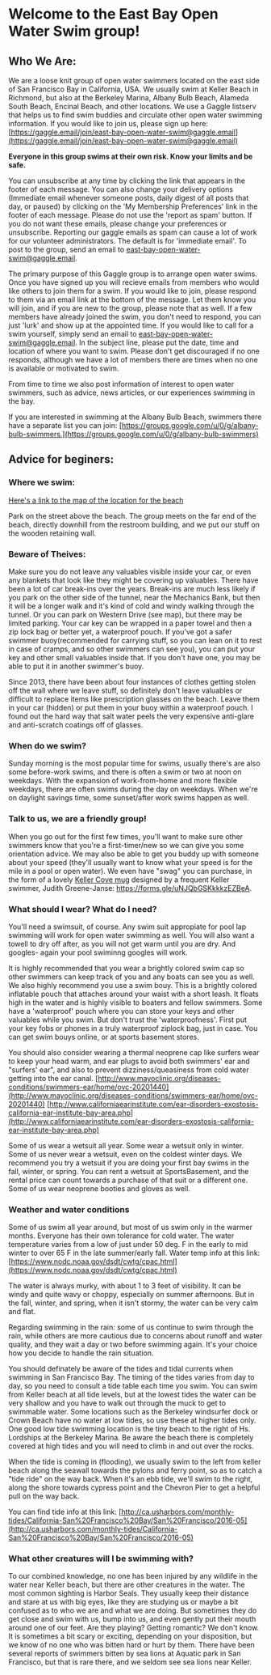 # Welcome to the East Bay Open Water Swim group!
## Who We Are:
We are a loose knit group of open water swimmers located on the east side of San Francisco Bay in California, USA.  We usually swim at Keller Beach in Richmond, but also at the Berkeley Marina, Albany Bulb Beach, Alameda South Beach, Encinal Beach, and other locations.  We use a Gaggle listserv that helps us to find swim buddies and circulate other open water swimming information.  If you would like to join us, please sign up here: 
[https://gaggle.email/join/east-bay-open-water-swim@gaggle.email](https://gaggle.email/join/east-bay-open-water-swim@gaggle.email)

**Everyone in this group swims at their own risk. Know your limits and be safe.**

You can unsubscribe at any time by clicking the link that appears in the footer of each message.  You can also change your delivery options (Immediate email whenever someone posts, daily digest of all posts that day, or paused) by clicking on the 'My Membership Preferences' link in the footer of each message.  Please do not use the 'report as spam' button.  If you do not want these emails, please change your preferences or unsubscribe.  Reporting our gaggle emails as spam can cause a lot of work for our volunteer administrators.  The default is for 'immediate email'.  To post to the group, send an email to east-bay-open-water-swim@gaggle.email.  

The primary purpose of this Gaggle group is to arrange open water swims.  Once you have signed up you will recieve emails from members who would like others to join them for a swim.  If you would like to join, please respond to them via an email link at the bottom of the message.  Let them know you will join, and if you are new to the group, please note that as well.  If a few members have already joined the swim, you don't need to respond, you can just 'lurk' and show up at the appointed time.  If you would like to call for a swim yourself, simply send an email to east-bay-open-water-swim@gaggle.email.  In the subject line, please put the date, time and location of where you want to swim.  Please don't get discouraged if no one responds, although we have a lot of members there are times when no one is available or motivated to swim.

From time to time we also post information of interest to open water swimmers, such as advice, news articles, or our experiences swimming in the bay.

If you are interested in swimming at the Albany Bulb Beach, swimmers there have a separate list you can join:   [https://groups.google.com/u/0/g/albany-bulb-swimmers.](https://groups.google.com/u/0/g/albany-bulb-swimmers)

## Advice for beginers:
### Where we swim:
[Here's a link to the map of the location for the beach](https://goo.gl/maps/tWxdJMU2ggC74wLU8)

Park on the street above the beach. The group meets on the far end of the beach, directly downhill from the restroom building, and we put our stuff on the wooden retaining wall. 

### Beware of Theives:
Make sure you do not leave any valuables visible inside your car, or even any blankets that look like they might be covering up valuables. There have been a lot of car break-ins over the years. Break-ins are much less likely if you park on the other side of the tunnel, near the Mechanics Bank, but then it will be a longer walk and it's kind of cold and windy walking through the tunnel.  Or you can park on Western Drive (see map), but there may be limited parking.  Your car key can be wrapped in a paper towel and then a zip lock bag or better yet, a waterproof pouch.  If you've got a safer swimmer buoy(recommended for carrying stuff, so you can lean on it to rest in case of cramps, and so other swimmers can see you), you can put your key and other small valuables inside that. If you don't have one, you may be able to put it in another swimmer's buoy.   

Since 2013, there have been about four instances of clothes getting stolen off the wall where we leave stuff,  so definitely don't leave valuables or difficult to replace items like prescription glasses on the beach. Leave them in your car (hidden) or put them in your buoy within a waterproof pouch. I found out the hard way that salt water peels the very expensive anti-glare and anti-scratch coatings off of glasses.   

### When do we swim?

Sunday morning is the most popular time for swims, usually there's are also some before-work swims, and there is often a swim or two at noon on weekdays.  With the expansion of work-from-home and more flexible weekdays, there are often swims during the day on weekdays. When we're on daylight savings time, some sunset/after work swims happen as well.   

### Talk to us, we are a friendly group!
When you go out for the first few times, you'll want to make sure other swimmers know that you're a first-timer/new so we can give you some orientation advice.  We may also be able to get you buddy up with someone about your speed (they'll usually want to know what your speed is for the mile in a pool or open water). We even have "swag" you can purchase, in the form of a lovely [Keller Cove mug](https://forms.gle/uNJQbGSKkkkzEZBeA) designed by a frequent Keller swimmer, Judith Greene-Janse: https://forms.gle/uNJQbGSKkkkzEZBeA.  

### What should I wear?  What do I need?
You'll need a swimsuit, of course.  Any swim suit appropiate for pool lap swimming will work for open water swimming as well.  You will also want a towell to dry off after, as you will not get warm until you are dry.  And googles- again your pool swiminng googles will work.

It is highly recommended that you wear a brightly colored swim cap so other swimmers can keep track of you and any boats can see you as well.  We also highly recommend you use a swim bouy.  This is a brightly colored inflatable pouch that attaches around your waist with a short leash.  It floats high in the water and is highly visible to boaters and fellow swimmers.  Some have a 'waterproof' pouch where you can store your keys and other valuables while you swim.  But don't trust the 'waterproofness'.  First put your key fobs or phones in a truly waterproof ziplock bag, just in case. You can get swim bouys online, or at sports basement stores.

You should also consider wearing a thermal neoprene cap like surfers wear to keep your head warm, and ear plugs to avoid both swimmers' ear and "surfers' ear", and also to prevent dizziness/queasiness from cold water getting into the ear canal.
[http://www.mayoclinic.org/diseases-conditions/swimmers-ear/home/ovc-20201440](http://www.mayoclinic.org/diseases-conditions/swimmers-ear/home/ovc-20201440)
[http://www.californiaearinstitute.com/ear-disorders-exostosis-california-ear-institute-bay-area.php](http://www.californiaearinstitute.com/ear-disorders-exostosis-california-ear-institute-bay-area.php)

Some of us wear a wetsuit all year.  Some wear a wetsuit only in winter.  Some of us never wear a wetsuit, even on the coldest winter days.  We recommend you try a wetsuit if you are doing your first bay swims in the fall, winter, or spring.  You can rent a wetsuit at SportsBasement, and the rental price can count towards a purchase of that suit or a different one.  Some of us wear neoprene booties and gloves as well.

### Weather and water conditions

Some of us swim all year around, but most of us swim only in the warmer months.  Everyone has their own tolerance for cold water.  The water temperature varies from a low of just under 50 deg. F in the early to mid winter to over 65 F in the late summer/early fall.  Water temp info at this link:  [https://www.nodc.noaa.gov/dsdt/cwtg/cpac.html](https://www.nodc.noaa.gov/dsdt/cwtg/cpac.html)

The water is always murky, with about 1 to 3 feet of visibility.  It can be windy and quite wavy or choppy, especially on summer afternoons.  But in the fall, winter, and spring, when it isn't stormy, the water can be very calm and flat.

Regarding swimming in the rain:  some of us continue to swim through the rain, while others are more cautious due to concerns about runoff and water quality, and they wait a day or two before swimming again. It's your choice how you decide to handle the rain situation.

You should definately be aware of the tides and tidal currents when swimming in San Francisco Bay. The timing of the tides varies from day to day, so you need to consult a tide table each time you swim. You can swim from Keller beach at all tide levels, but at the lowest tides the water can be very shallow and you have to walk out through the muck to get to swimmable water.  Some locations such as the Berkeley windsurfer dock or Crown Beach have no water at low tides, so use these at higher tides only. One good low tide swimming location is the tiny beach to the right of Hs. Lordships at the Berkeley Marina. Be aware the beach there is completely covered at high tides and you will need to climb in and out over the rocks.

When the tide is coming in (flooding), we usually swim to the left from keller beach along the seawall towards the pylons and ferry point, so as to catch a "tide ride" on the way back. When it's an ebb tide, we'll swim to the right, along the shore towards cypress point and the Chevron Pier to get a helpful pull on the way back.

You can find tide info at this link:  [http://ca.usharbors.com/monthly-tides/California-San%20Francisco%20Bay/San%20Francisco/2016-05](http://ca.usharbors.com/monthly-tides/California-San%20Francisco%20Bay/San%20Francisco/2016-05)

### What other creatures will I be swimming with?

To our combined knowledge, no one has been injured by any wildlife in the water near Keller beach, but there are other creatures in the water.  The most common sighting is Harbor Seals.  They usually keep their distance and stare at us with big eyes, like they are studying us or maybe a bit confused as to who we are and what we are doing.  But sometimes they do get close and swim with us, bump into us, and even gently put their mouth around one of our feet. Are they playing?  Getting romantic?  We don't know.  It is sometimes a bit scary or exciting, depending on your disposition, but we know of no one who was bitten hard or hurt by them.  There have been several reports of swimmers bitten by sea lions at Aquatic park in San Francisco, but that is rare there, and we seldom see sea lions near Keller.


